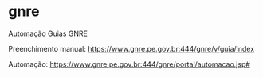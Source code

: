 # gnre
Automação Guias GNRE

Preenchimento manual: https://www.gnre.pe.gov.br:444/gnre/v/guia/index

Automação: https://www.gnre.pe.gov.br:444/gnre/portal/automacao.jsp#

